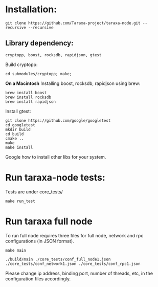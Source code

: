 # Installation:
```
git clone https://github.com/Taraxa-project/taraxa-node.git --recursive --recursive
```

## Library dependency:

```
cryptopp, boost, rocksdb, rapidjson, gtest
```

Build cryptopp:
```
cd submodules/cryptopp; make;
```

**On a Macintosh** Installing boost, rocksdb, rapidjson using brew:
```
brew install boost
brew install rocksdb
brew install rapidjson
```


Install gtest:
```
git clone https://github.com/google/googletest
cd googletest
mkdir build
cd build
cmake ..
make
make install
```

Google how to install other libs for your system.

# Run taraxa-node tests:
Tests are under core_tests/
```
make run_test
```
# Run taraxa full node
To run full node requires three files for full node, network and rpc configurations (in JSON format). 

```
make main

./build/main ./core_tests/conf_full_node1.json ./core_tests/conf_network1.json ./core_tests/conf_rpc1.json

```
Please change ip address, binding port, number of threads, etc, in the configuration files accordingly.

